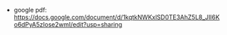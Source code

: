 - google pdf: https://docs.google.com/document/d/1kqtkNWKxlSD0TE3AhZ5L8_JII6Ko6dPyA5zIose2wmI/edit?usp=sharing